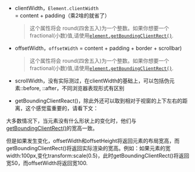 - clientWidth，`Element.clientWidth`  = content + padding（乘2啥的就省了）

  > 这个属性将会 round(四舍五入)为一个整数。如果你想要一个fractional(小数)值,请使用[`element.getBoundingClientRect()`](https://developer.mozilla.org/zh-CN/docs/Web/API/Element/getBoundingClientRect).

- offsetWidth，`offsetWidth` = content + padding + border + scrollbar)

  > 这个属性将会 round(四舍五入)为一个整数。如果你想要一个fractional(小数)值,请使用[`element.getBoundingClientRect()`](https://developer.mozilla.org/zh-CN/docs/Web/API/Element/getBoundingClientRect).

- scrollWidth，没有实际测过，在clientWidth的基础上，可以包括伪元素::before, ::after，不同浏览器表现形式有区别
- getBoundingClientReact()，除此外还可以取到相对于视窗的上下左右的距离，这个感觉蛮重要的，请看下文：

 

大多数情况下，当元素没有什么形状上的变化时，他们与 [getBoundingClientRect()](https://developer.mozilla.org/en/DOM/element.getBoundingClientRect)的宽高一致。

但是如果发生变化，offsetWidth和offsetHeight将返回元素的布局宽高，而getBoundingClientRect()将返回实际渲染的宽高。例如：如果元素的宽width:100px,变化transform:scale(0.5)，此时getBoundingClientRect()将返回宽50，而offsetWidth将返回宽100.


























